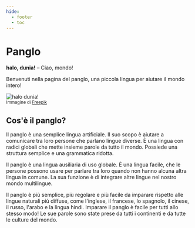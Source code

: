 ```yaml
---
hide:
  - footer
  - toc
---
```


# Panglo

**halo, dunia!**
– Ciao, mondo!

Benvenuti nella pagina del panglo,
una piccola lingua per aiutare il mondo intero!

![](http://www.kupsala.net/panglo/grafe/halo_dunia.png "halo dunia!")  
<small>Immagine di [Freepik](http://www.freepik.com)</small>

## Cos'è il panglo?

Il panglo è una semplice lingua artificiale.
Il suo scopo è aiutare a comunicare tra loro persone che parlano lingue diverse.
È una lingua con radici globali
che mette insieme parole da tutto il mondo.
Possiede una struttura semplice e una grammatica ridotta.

Il panglo è una lingua ausiliaria di uso globale.
È una lingua facile, che le persone possono usare per parlare tra loro
quando non hanno alcuna altra lingua in comune.
La sua funzione è di integrare altre lingue nel nostro mondo multilingue.

Il panglo è più semplice, più regolare e più facile da imparare rispetto alle lingue naturali più diffuse,
come l'inglese, il francese, lo spagnolo, il cinese, il russo, l'arabo e la lingua hindi.
Imparare il panglo è facile per tutti allo stesso modo!
Le sue parole sono state prese da tutti i continenti e da tutte le culture del mondo.
